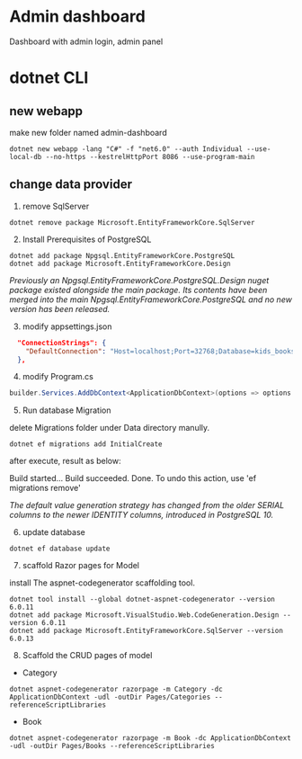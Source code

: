 Admin dashboard
============================

Dashboard with admin login, admin panel

# dotnet CLI

## new webapp

make new folder named admin-dashboard

```
dotnet new webapp -lang "C#" -f "net6.0" --auth Individual --use-local-db --no-https --kestrelHttpPort 8086 --use-program-main
```

## change data provider

1. remove SqlServer

```
dotnet remove package Microsoft.EntityFrameworkCore.SqlServer
```

2. Install Prerequisites of PostgreSQL

```
dotnet add package Npgsql.EntityFrameworkCore.PostgreSQL
dotnet add package Microsoft.EntityFrameworkCore.Design
```

_Previously an Npgsql.EntityFrameworkCore.PostgreSQL.Design nuget package existed alongside the main package. Its contents have been merged into the main Npgsql.EntityFrameworkCore.PostgreSQL and no new version has been released._

3. modify appsettings.json

```json
  "ConnectionStrings": {
    "DefaultConnection": "Host=localhost;Port=32768;Database=kids_bookstore;Username=postgres;Password=postgrespw"
  },
```

4. modify Program.cs

```csharp
builder.Services.AddDbContext<ApplicationDbContext>(options => options.UseNpgsql(connectionString));
```

5. Run database Migration

delete Migrations folder under Data directory manully.

```
dotnet ef migrations add InitialCreate
```

after execute, result as below:

Build started...
Build succeeded.
Done. To undo this action, use 'ef migrations remove'

_The default value generation strategy has changed from the older SERIAL columns to the newer IDENTITY columns, introduced in PostgreSQL 10._

6. update database

```
dotnet ef database update
```

7. scaffold Razor pages for Model

install The aspnet-codegenerator scaffolding tool.

```
dotnet tool install --global dotnet-aspnet-codegenerator --version 6.0.11
dotnet add package Microsoft.VisualStudio.Web.CodeGeneration.Design --version 6.0.11
dotnet add package Microsoft.EntityFrameworkCore.SqlServer --version 6.0.13
```

8. Scaffold the CRUD pages of model

- Category

```
dotnet aspnet-codegenerator razorpage -m Category -dc ApplicationDbContext -udl -outDir Pages/Categories --referenceScriptLibraries
```

- Book

```
dotnet aspnet-codegenerator razorpage -m Book -dc ApplicationDbContext -udl -outDir Pages/Books --referenceScriptLibraries
```